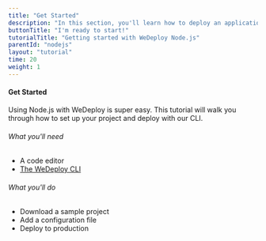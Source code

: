 ```yaml
---
title: "Get Started"
description: "In this section, you'll learn how to deploy an application using WeDeploy Node.js."
buttonTitle: "I'm ready to start!"
tutorialTitle: "Getting started with WeDeploy Node.js"
parentId: "nodejs"
layout: "tutorial"
time: 20
weight: 1
---
```


#### Get Started

Using Node.js with WeDeploy is super easy. This tutorial will walk you through how to set up your project and deploy with our CLI.

###### What you'll need

<ul class="checklist">
	<li>A code editor</li>
	<li><a href="https://wedeploy.com/docs/intro/using-the-command-line.html" target="_blank">The WeDeploy CLI</a></li>
</ul>

###### What you'll do

<ul class="checklist">
	<li>Download a sample project</li>
	<li>Add a configuration file</li>
	<li>Deploy to production</li>
</ul>

